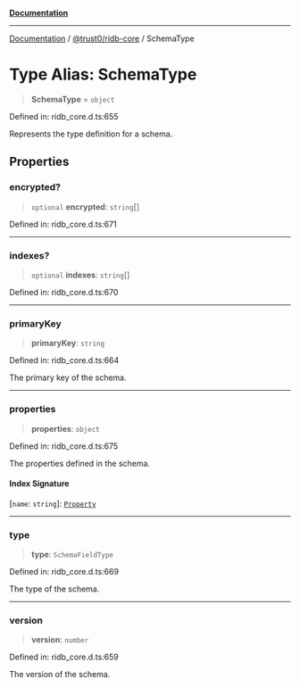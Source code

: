 [**Documentation**](../../../README.md)

***

[Documentation](../../../README.md) / [@trust0/ridb-core](../README.md) / SchemaType

# Type Alias: SchemaType

> **SchemaType** = `object`

Defined in: ridb\_core.d.ts:655

Represents the type definition for a schema.

## Properties

### encrypted?

> `optional` **encrypted**: `string`[]

Defined in: ridb\_core.d.ts:671

***

### indexes?

> `optional` **indexes**: `string`[]

Defined in: ridb\_core.d.ts:670

***

### primaryKey

> **primaryKey**: `string`

Defined in: ridb\_core.d.ts:664

The primary key of the schema.

***

### properties

> **properties**: `object`

Defined in: ridb\_core.d.ts:675

The properties defined in the schema.

#### Index Signature

\[`name`: `string`\]: [`Property`](../classes/Property.md)

***

### type

> **type**: `SchemaFieldType`

Defined in: ridb\_core.d.ts:669

The type of the schema.

***

### version

> **version**: `number`

Defined in: ridb\_core.d.ts:659

The version of the schema.
